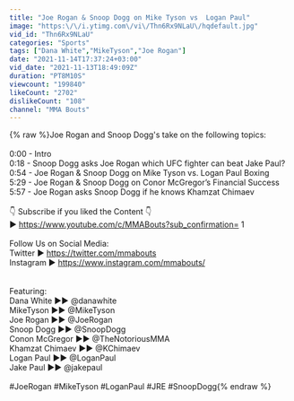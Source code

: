 ```yaml
---
title: "Joe Rogan & Snoop Dogg on Mike Tyson vs  Logan Paul"
image: "https:\/\/i.ytimg.com\/vi\/Thn6Rx9NLaU\/hqdefault.jpg"
vid_id: "Thn6Rx9NLaU"
categories: "Sports"
tags: ["Dana White","MikeTyson","Joe Rogan"]
date: "2021-11-14T17:37:24+03:00"
vid_date: "2021-11-13T18:49:09Z"
duration: "PT8M10S"
viewcount: "199840"
likeCount: "2702"
dislikeCount: "108"
channel: "MMA Bouts"
---
```

{% raw %}Joe Rogan and Snoop Dogg's take on the following topics:<br /><br />0:00 - Intro<br />0:18 - Snoop Dogg asks Joe Rogan which UFC fighter can beat Jake Paul?<br />0:54 - Joe Rogan &amp; Snoop Dogg on Mike Tyson vs. Logan Paul Boxing<br />5:29 - Joe Rogan &amp; Snoop Dogg on Conor McGregor’s Financial Success<br />5:57 - Joe Rogan asks Snoop Dogg if he knows Khamzat Chimaev<br /><br />👇  Subscribe if you liked the Content 👇<br />► <a rel="nofollow" target="blank" href="https://www.youtube.com/c/MMABouts?sub_confirmation=">https://www.youtube.com/c/MMABouts?sub_confirmation=</a> 1<br /><br />Follow Us on Social Media:<br />Twitter    ► <a rel="nofollow" target="blank" href="https://twitter.com/mmabouts">https://twitter.com/mmabouts</a><br />Instagram  ► <a rel="nofollow" target="blank" href="https://www.instagram.com/mmabouts/">https://www.instagram.com/mmabouts/</a><br /><br /><br />Featuring:<br />Dana White ►► @danawhite<br />MikeTyson ►►  @MikeTyson<br />Joe Rogan ►► @JoeRogan<br />Snoop Dogg ►► @SnoopDogg<br />Conon McGregor ►► @TheNotoriousMMA<br />Khamzat Chimaev ►► @KChimaev<br />Logan Paul ►► @LoganPaul<br />Jake Paul ►► @jakepaul<br /><br />#JoeRogan #MikeTyson #LoganPaul #JRE #SnoopDogg{% endraw %}
